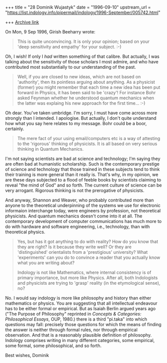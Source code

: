 +++
title = "28 Dominik Wujastyk"
date = "1996-09-10"
upstream_url = "https://list.indology.info/pipermail/indology/1996-September/005742.html"

+++
[Archive link](https://list.indology.info/pipermail/indology/1996-September/005742.html)

On Mon, 9 Sep 1996, Girish Beeharry wrote:

> This is quite unconvincing. It is only your opinion; based on your 'deep
> sensitivity and empathy' for your subject. :-) 

Oh, I wish!  If only I *had* written something of that calibre.  But
actually, I was talking about the sensitivity of those scholars I most
admire, and who have contributed most substantially to our understanding
of the past. 

> Well, if you are closed to new ideas, which are not based on
> 'authority', then its pointless arguing about anything. As a physicist
> (former) you might remember that each time a new idea has been put
> forward in Physics, it has been said to be 'crazy'! For instance Bohr
> asked Feynman whether he understood quantum mechanics when the latter
> was explaing his new approach for the first time... :-)

Oh dear.  You've taken umbridge.  I'm sorry, I must have come across more
strongly than I intended. I apologise.  But actually, I don't quite
understand how what you say here relates to my message.  Bohr could be a
boor, certainly. 

> The mere fact of your using email/computers etc is a way of attesting to
> the 'rigorous' thinking of physicists. It is all based on very serious
> thinking in Quantum Mechanics. 

I'm not saying scientists are bad at science and technology; I'm saying
they are often bad at humanistic scholarship. Such is the contemporary
prestige of science and technology that those trained in these subjects
tend to think their training is more general than it really is.  That's
why, in my opinion, we are these days subjected to a flood of feeble books
by scientists claiming to reveal "the mind of God"  and so forth.  The
current culture of science can be very arrogant.  Rigorous thinking is not
the prerogative of physicists.

And anyway, Shannon and Weaver, who probably contributed more than anyone
to the theoretical underpinning of the systems we use for electronic
informaion interchange today, were engineers by profession, not
theoretical physicists. And quantum mechanics doesn't come into it at all. 
The contemporary development of computer communications has much more to
do with hardware and software engineering, i.e., technology, than with
theoretical physics. 

> Yes, but has it got anything to do with reality? How do you know that
> they are right? Is it because they write well? Or they are
> 'distinguished' orientalists from a 'prestigious' university? What
> 'experiments' can you do to convince a reader that you actually know
> what you are writing about? 
>
> Indology is not like Mathematics, where internal consistency is of
> primary importance, but more like Physics. After all, both Indologists
> and physicists are trying to 'grasp' reality (in the etymological
> sense), no?

No. I would say indology is more like philosophy and history than either
mathematics or physics.  You are suggesting that all intellectual
endeavour has to be either formal or empirical.  But as Isaiah Berlin
argued years ago ("The Purpose of Philosophy" reprinted in _Concepts &
Categories:  Philosophical Essays_, OUP, 1980.) there is a third "pi.taka" 
into which questions may fall: precisely those questions for which the
means of finding the answer is neither through formal rules, nor through
empirical observation.  And that is a reasonably plausible definition of
philosophy. Indology comprises writing in many different categories, some
empirical, some formal, some philosophical, and so forth.  

Best wishes,
Dominik







